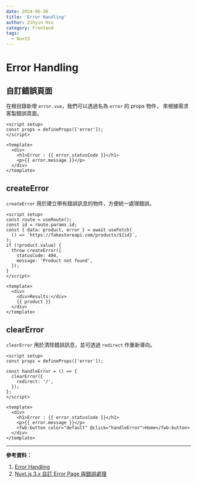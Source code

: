 ```yaml
---
date: 2024-06-30
title: 'Error Handling'
author: Zihyin Hsu
category: Frontend
tags:
  - Nuxt3
---
```


# Error Handling

## 自訂錯誤頁面

在根目錄新增 `error.vue`，我們可以透過名為 `error` 的 props 物件， 來根據需求客製錯誤頁面。

```vue
<script setup>
const props = defineProps(['error']);
</script>

<template>
  <div>
    <h1>Error : {{ error.statusCode }}</h1>
    <p>{{ error.message }}</p>
  </div>
</template>
```

## createError

`createError` 用於建立帶有錯誤訊息的物件，方便統一處理錯誤。

```vue{8-11}
<script setup>
const route = useRoute();
const id = route.params.id;
const { data: product, error } = await useFetch(
  () => `https://fakestoreapi.com/products/${id}`,
);
if (!product.value) {
  throw createError({
    statusCode: 404,
    message: 'Product not found',
  });
}
</script>

<template>
  <div>
    <div>Results:</div>
    {{ product }}
  </div>
</template>
```

## clearError

`clearError` 用於清除錯誤訊息，並可透過 `redirect` 作重新導向。

```vue
<script setup>
const props = defineProps(['error']);

const handleError = () => {
  clearError({
    redirect: '/',
  });
};
</script>

<template>
  <div>
    <h1>Error : {{ error.statusCode }}</h1>
    <p>{{ error.message }}</p>
    <fwb-button color="default" @click="handleError">Home</fwb-button>
  </div>
</template>
```

---

**參考資料：**

1. [Error Handling](https://nuxt.com/docs/getting-started/error-handling)
2. [Nuxt.js 3.x 自訂 Error Page 與錯誤處理](https://clairechang.tw/2023/09/07/nuxt3/nuxt-v3-error-page/)
